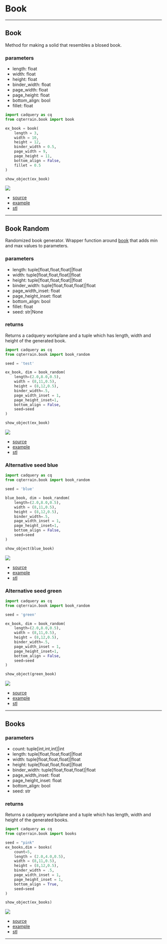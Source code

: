 # Book

---

## Book
Method for making a solid that resembles a blosed book.

### parameters
* length: float 
* width: float 
* height: float
* binder_width: float
* page_width: float
* page_height: float
* bottom_align: bool
* fillet: float

``` python
import cadquery as cq
from cqterrain.book import book

ex_book = book(
    length = 3, 
    width = 10, 
    height = 12,
    binder_width = 0.5,
    page_width = 9,
    page_height = 11,
    bottom_align = False,
    fillet = 0.5
)

show_object(ex_book)
```

![](image/book/01.png)

* [source](../src/cqterrain/book.py)
* [example](../example/book/book.py)
* [stl](../stl/book.stl)

---

## Book Random
Randomized book generator. Wrapper function around [book](#book) that adds min and max values to parameters.

### parameters
* length: tuple[float,float,float]|float
* width: tuple[float,float,float]|float 
* height: tuple[float,float,float]|float
* binder_width: tuple[float,float,float]|float
* page_width_inset: float
* page_height_inset: float
* bottom_align: bool
* fillet: float
* seed: str|None

### returns
Returns a cadquery workplane and a tuple which has length, width and height of the generated book.

``` python
import cadquery as cq
from cqterrain.book import book_random

seed = 'test'

ex_book, dim = book_random(
    length=(2.0,8.0,0.5),
    width = (8,11,0.5), 
    height = (8,12,0.5),
    binder_width=.5,
    page_width_inset = 1,
    page_height_inset=1,
    bottom_align = False,
    seed=seed
)

show_object(ex_book)
```

![](image/book/02.png)

* [source](../src/cqterrain/book.py)
* [example](../example/book/book_random.py)
* [stl](../stl/book_random_test.stl)

### Alternative seed blue
``` python
import cadquery as cq
from cqterrain.book import book_random

seed = 'blue'

blue_book, dim = book_random(
    length=(2.0,8.0,0.5),
    width = (8,11,0.5), 
    height = (8,12,0.5),
    binder_width=.5,
    page_width_inset = 1,
    page_height_inset=1,
    bottom_align = False,
    seed=seed
)

show_object(blue_book)
```

![](image/book/03.png)

* [source](../src/cqterrain/book.py)
* [example](../example/book/book_random.py)
* [stl](../stl/book_random_blue.stl)

### Alternative seed green
``` python
import cadquery as cq
from cqterrain.book import book_random

seed = 'green'

ex_book, dim = book_random(
    length=(2.0,8.0,0.5),
    width = (8,11,0.5), 
    height = (8,12,0.5),
    binder_width=.5,
    page_width_inset = 1,
    page_height_inset=1,
    bottom_align = False,
    seed=seed
)

show_object(green_book)
```

![](image/book/04.png)

* [source](../src/cqterrain/book.py)
* [example](../example/book/book_random.py)
* [stl](../stl/book_random_green.stl)

---

## Books

### parameters
* count: tuple[int,int,int]|int
* length: tuple[float,float,float]|float
* width: tuple[float,float,float]|float
* height: tuple[float,float,float]|float
* binder_width: tuple[float,float,float]|float
* page_width_inset: float
* page_height_inset: float
* bottom_align: bool
* seed: str

### returns
Returns a cadquery workplane and a tuple which has length, width and height of the generated books.

``` python
import cadquery as cq
from cqterrain.book import books

seed = "pink"
ex_books,dim = books(
    count=5,
    length = (2.0,4.0,0.5),
    width = (8,11,0.5), 
    height = (8,12,0.5),
    binder_width = .5,
    page_width_inset = 1,
    page_height_inset = 1,
    bottom_align = True,
    seed=seed
)

show_object(ex_books)
```

![](image/book/05.png)

* [source](../src/cqterrain/books.py)
* [example](../example/book/books.py)
* [stl](../stl/books_pink.stl)

---